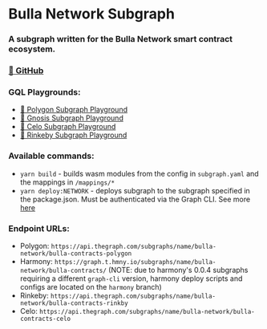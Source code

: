 # Bulla Network Subgraph

### A subgraph written for the Bulla Network smart contract ecosystem.

### [🔗 GitHub](https://github.com/bulla-network/bulla-network-subgraph)

### GQL Playgrounds:

- [🔗 Polygon Subgraph Playground](https://thegraph.com/hosted-service/subgraph/bulla-network/bulla-contracts-polygon)
- [🔗 Gnosis Subgraph Playground](https://thegraph.com/hosted-service/subgraph/bulla-network/bulla-contracts-gnosis)
- [🔗 Celo Subgraph Playground](https://thegraph.com/hosted-service/subgraph/bulla-network/bulla-contracts-celo)
- [🔗 Rinkeby Subgraph Playground](https://thegraph.com/hosted-service/subgraph/bulla-network/bulla-contracts-rinkby)

### Available commands:

- `yarn build` - builds wasm modules from the config in `subgraph.yaml` and the mappings in `/mappings/*`
- `yarn deploy:NETWORK` - deploys subgraph to the subgraph specified in the package.json. Must be authenticated via the Graph CLI. See more [here](https://thegraph.com/docs/en/developer/quick-start/#4-deploy-to-the-subgraph-studio)

### Endpoint URLs:

- Polygon: `https://api.thegraph.com/subgraphs/name/bulla-network/bulla-contracts-polygon` 
- Harmony: `https://graph.t.hmny.io/subgraphs/name/bulla-network/bulla-contracts/` (NOTE: due to harmony's 0.0.4 subgraphs requiring a different `graph-cli` version, harmony deploy scripts and configs are located on the `harmony` branch)
- Rinkeby: `https://api.thegraph.com/subgraphs/name/bulla-network/bulla-contracts-rinkby`
- Celo: `https://api.thegraph.com/subgraphs/name/bulla-network/bulla-contracts-celo`
